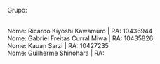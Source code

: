 Grupo: <br><br>

Nome: Ricardo Kiyoshi Kawamuro | RA: 10436944  <br>
Nome: Gabriel Freitas Curral Miwa | RA: 10435826 <br>
Nome: Kauan Sarzi | RA: 10427235 <br>
Nome: Guilherme Shinohara | RA: 
